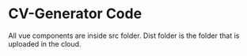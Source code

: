 # CV-Generator Code
All vue components are inside src folder.
Dist folder is the folder that is uploaded in the cloud.

